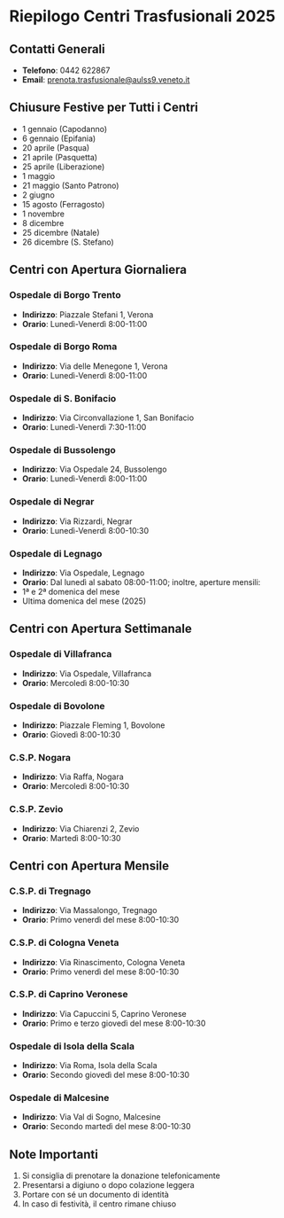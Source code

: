 # Riepilogo Centri Trasfusionali 2025

## Contatti Generali
- **Telefono**: 0442 622867
- **Email**: prenota.trasfusionale@aulss9.veneto.it

## Chiusure Festive per Tutti i Centri
- 1 gennaio (Capodanno)
- 6 gennaio (Epifania)
- 20 aprile (Pasqua)
- 21 aprile (Pasquetta)
- 25 aprile (Liberazione)
- 1 maggio
- 21 maggio (Santo Patrono)
- 2 giugno
- 15 agosto (Ferragosto)
- 1 novembre
- 8 dicembre
- 25 dicembre (Natale)
- 26 dicembre (S. Stefano)

## Centri con Apertura Giornaliera

### Ospedale di Borgo Trento
- **Indirizzo**: Piazzale Stefani 1, Verona
- **Orario**: Lunedì-Venerdì 8:00-11:00

### Ospedale di Borgo Roma
- **Indirizzo**: Via delle Menegone 1, Verona
- **Orario**: Lunedì-Venerdì 8:00-11:00

### Ospedale di S. Bonifacio
- **Indirizzo**: Via Circonvallazione 1, San Bonifacio
- **Orario**: Lunedì-Venerdì 7:30-11:00

### Ospedale di Bussolengo
- **Indirizzo**: Via Ospedale 24, Bussolengo
- **Orario**: Lunedì-Venerdì 8:00-11:00

### Ospedale di Negrar
- **Indirizzo**: Via Rizzardi, Negrar
- **Orario**: Lunedì-Venerdì 8:00-10:30

### Ospedale di Legnago
- **Indirizzo**: Via Ospedale, Legnago
- **Orario**: Dal lunedì al sabato 08:00-11:00; inoltre, aperture mensili:
- 1ª e 2ª domenica del mese
- Ultima domenica del mese (2025)


## Centri con Apertura Settimanale

### Ospedale di Villafranca
- **Indirizzo**: Via Ospedale, Villafranca
- **Orario**: Mercoledì 8:00-10:30

### Ospedale di Bovolone
- **Indirizzo**: Piazzale Fleming 1, Bovolone
- **Orario**: Giovedì 8:00-10:30

### C.S.P. Nogara
- **Indirizzo**: Via Raffa, Nogara
- **Orario**: Mercoledì 8:00-10:30

### C.S.P. Zevio
- **Indirizzo**: Via Chiarenzi 2, Zevio
- **Orario**: Martedì 8:00-10:30

## Centri con Apertura Mensile

### C.S.P. di Tregnago
- **Indirizzo**: Via Massalongo, Tregnago
- **Orario**: Primo venerdì del mese 8:00-10:30

### C.S.P. di Cologna Veneta
- **Indirizzo**: Via Rinascimento, Cologna Veneta
- **Orario**: Primo venerdì del mese 8:00-10:30

### C.S.P. di Caprino Veronese
- **Indirizzo**: Via Capuccini 5, Caprino Veronese
- **Orario**: Primo e terzo giovedì del mese 8:00-10:30

### Ospedale di Isola della Scala
- **Indirizzo**: Via Roma, Isola della Scala
- **Orario**: Secondo giovedì del mese 8:00-10:30

### Ospedale di Malcesine
- **Indirizzo**: Via Val di Sogno, Malcesine
- **Orario**: Secondo martedì del mese 8:00-10:30

## Note Importanti
1. Si consiglia di prenotare la donazione telefonicamente
2. Presentarsi a digiuno o dopo colazione leggera
3. Portare con sé un documento di identità
4. In caso di festività, il centro rimane chiuso 